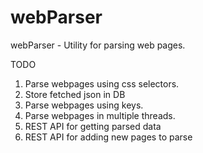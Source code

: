 # webParser
webParser - Utility for parsing web pages.

TODO
1. Parse webpages using css selectors.
2. Store fetched json in DB
3. Parse webpages using keys.
4. Parse webpages in multiple threads.
5. REST API for getting parsed data
6. REST API for adding new pages to parse
